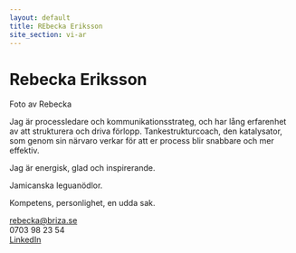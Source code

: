 ```yaml
---
layout: default
title: REbecka Eriksson
site_section: vi-ar
---
```


# Rebecka Eriksson
Foto av Rebecka

Jag är processledare och kommunikationsstrateg, och har lång erfarenhet av att strukturera och driva förlopp. 
Tankestrukturcoach, den katalysator, som genom sin närvaro verkar för att er process blir snabbare och mer effektiv. 

Jag är energisk, glad och inspirerande. 

Jamicanska leguanödlor. 

Kompetens, personlighet, en udda sak.

rebecka@briza.se<br/>
0703 98 23 54<br/>
[LinkedIn](http://www.linkedin.com/in/rebeeriksson)